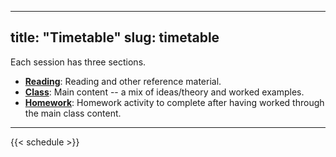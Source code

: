 
---
title: "Timetable"
slug: timetable
---


Each session has three sections.

- <i class="fas fa-book-reader"></i> [**Reading**](/reading/):  Reading and other reference material.
- <i class="fas fa-chalkboard-teacher"></i> [**Class**](/labs/): Main content -- a mix of ideas/theory and worked examples.
- <i class="fas fa-laptop-code"></i> [**Homework**](/homework/): Homework activity to complete after having worked through the main class content.

---
{{< schedule >}}
